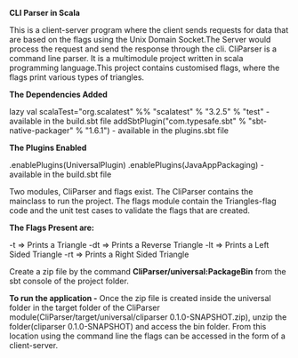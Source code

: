 **CLI Parser in Scala**

This is a client-server program where the client sends requests for data that are based on the flags using the Unix Domain Socket.The Server would process the request and send the response through the cli.
CliParser is a command line parser. It is a multimodule project written in scala programming language.This project contains customised flags, where the flags print various types of triangles. 


**The Dependencies Added** 

lazy val scalaTest="org.scalatest" %% "scalatest" % "3.2.5" % "test"  - available in the build.sbt file
addSbtPlugin("com.typesafe.sbt" % "sbt-native-packager" % "1.6.1")    - available in the plugins.sbt file


**The Plugins Enabled**

.enablePlugins(UniversalPlugin)
.enablePlugins(JavaAppPackaging)  - available in the build.sbt file


Two modules, CliParser and flags exist. The CliParser contains the mainclass to run the project. The flags module contain the Triangles-flag code and the unit test cases to validate the flags that are created.

**The Flags Present are:**

-t => Prints a Triangle
-dt => Prints a Reverse Triangle
-lt => Prints a Left Sided Triangle
-rt => Prints a Right Sided Triangle


Create a zip file by the command **CliParser/universal:PackageBin** from the sbt console of the project folder. 

**To run the application -** 
Once the zip file is created inside the universal folder in the target folder of the CliParser module(CliParser/target/universal/cliparser 0.1.0-SNAPSHOT.zip), unzip the folder(cliparser 0.1.0-SNAPSHOT) and access the bin folder. From this location using the command line the flags can be accessed in the form of a client-server.




